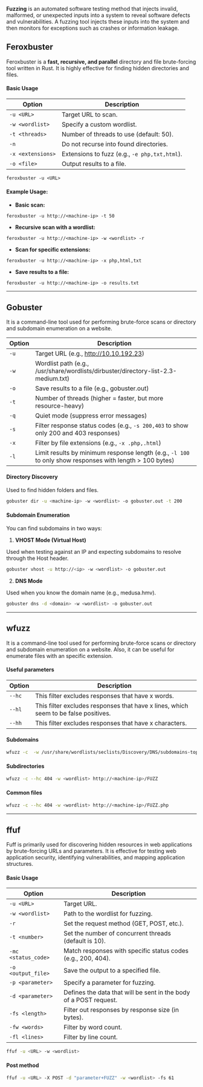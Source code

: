 **Fuzzing** is an automated software testing method that injects invalid, malformed, or unexpected inputs into a system to reveal software defects and vulnerabilities. A fuzzing tool injects these inputs into the system and then monitors for exceptions such as crashes or information leakage.

## Feroxbuster

Feroxbuster is a **fast, recursive, and parallel** directory and file brute-forcing tool written in Rust. It is highly effective for finding hidden directories and files.

#### Basic Usage

| Option            | Description                                   |
| ----------------- | --------------------------------------------- |
| `-u <URL>`        | Target URL to scan.                           |
| `-w <wordlist>`   | Specify a custom wordlist.                    |
| `-t <threads>`    | Number of threads to use (default: 50).       |
| `-n`              | Do not recurse into found directories.        |
| `-x <extensions>` | Extensions to fuzz (e.g., `-e php,txt,html`). |
| `-o <file>`       | Output results to a file.                     |


```
feroxbuster -u <URL>
```

#### Example Usage:

- **Basic scan:**
```
feroxbuster -u http://<machine-ip> -t 50
```

- **Recursive scan with a wordlist:**
```
feroxbuster -u http://<machine-ip> -w <wordlist> -r
```

- **Scan for specific extensions:**
```
feroxbuster -u http://<machine-ip> -x php,html,txt
```

- **Save results to a file:**
```
feroxbuster -u http://<machine-ip> -o results.txt
```




---


## Gobuster
It is a command-line tool used for performing brute-force scans or directory and subdomain enumeration on a website.

| Option  | Description                                            |
|---------|--------------------------------------------------------|
| `-u`    | Target URL (e.g., http://10.10.192.23)                 |
| `-w`    | Wordlist path (e.g., /usr/share/wordlists/dirbuster/directory-list-2.3-medium.txt) |
| `-o`    | Save results to a file (e.g., gobuster.out)            |
| `-t`    | Number of threads (higher = faster, but more resource-heavy) |
| `-q`    | Quiet mode (suppress error messages)                   |
| `-s`    | Filter response status codes (e.g., `-s 200,403` to show only 200 and 403 responses) |
| `-x`    | Filter by file extensions (e.g., `-x .php,.html`)      |
| `-l`    | Limit results by minimum response length (e.g., `-l 100` to only show responses with length > 100 bytes) |

#### Directory Discovery
Used to find hidden folders and files.
```bash
gobuster dir -u <machine-ip> -w <wordlist> -o gobuster.out -t 200
```

#### Subdomain Enumeration

You can find subdomains in two ways:

1. **VHOST Mode (Virtual Host)**

Used when testing against an IP and expecting subdomains to resolve through the Host header.

```bash
gobuster vhost -u http://<ip> -w <wordlist> -o gobuster.out
```

2. **DNS Mode**

Used when you know the domain name (e.g., medusa.hmv).

```bash
gobuster dns -d <domain> -w <wordlist> -o gobuster.out
```

---



## wfuzz
It is a command-line tool used for performing brute-force scans or directory and subdomain enumeration on a website. Also, it can be useful for enumerate files with an specific extension.
#### Useful parameters
| Option | Description                                                                         |
| ------ | ----------------------------------------------------------------------------------- |
| `--hc` | This filter excludes responses that have x words.                                   |
| `--hl` | This filter excludes responses that have x lines, which seem to be false positives. |
| `--hh` | This filter excludes responses that have x characters.                              |

#### Subdomains
```bash
wfuzz -c  -w /usr/share/wordlists/seclists/Discovery/DNS/subdomains-top1million-20000.txt  -u http://<machine-ip> -H "Host: FUZZ.<machine-ip>" -t 100
```


#### Subdirectories
```bash
wfuzz -c --hc 404 -w <wordlist> http://<machine-ip>/FUZZ
```

#### Common files
```bash
wfuzz -c --hc 404 -w <wordlist> http://<machine-ip>/FUZZ.php
```



---


## ffuf
Fuff is primarily used for discovering hidden resources in web applications by brute-forcing URLs and parameters. It is effective for testing web application security, identifying vulnerabilities, and mapping application structures.

#### Basic Usage

| Option              | Description                                                       |
| ------------------- | ----------------------------------------------------------------- |
| `-u <URL>`          | Target URL.                                                       |
| `-w <wordlist>`     | Path to the wordlist for fuzzing.                                 |
| `-r`                | Set the request method (GET, POST, etc.).                         |
| `-t <number>`       | Set the number of concurrent threads (default is 10).             |
| `-mc <status_code>` | Match responses with specific status codes (e.g., 200, 404).      |
| `-o <output_file>`  | Save the output to a specified file.                              |
| `-p <parameter>`    | Specify a parameter for fuzzing.                                  |
| `-d <parameter>`    | Defines the data that will be sent in the body of a POST request. |
| `-fs <length>`      | Filter out responses by response size (in bytes).                 |
| `-fw <words>`       | Filter by word count.                                             |
| `-fl <lines>`       | Filter by line count.                                             |

```bash
ffuf -u <URL> -w <wordlist>
```


#### Post method

```bash
ffuf -u <URL> -X POST -d "parameter+FUZZ" -w <wordlist> -fs 61
```
